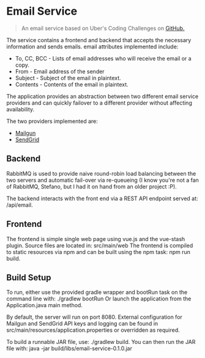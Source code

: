 # Email Service

> An email service based on Uber's Coding Challenges on [GitHub.](https://github.com/uber/coding-challenge-tools/blob/master/coding_challenge.md)

The service contains a frontend and backend that accepts the necessary information and sends emails. email attributes implemented include:
* To, CC, BCC - Lists of email addresses who will receive the email or a copy.
* From - Email address of the sender
* Subject - Subject of the email in plaintext.
* Contents - Contents of the email in plaintext.

The application provides an abstraction between two different email service providers and can quickly failover to a different provider without affecting availability.

The two providers implemented are:
* [Mailgun](https://sendgrid.com/)
* [SendGrid](https://sendgrid.com/)

## Backend

RabbitMQ is used to provide naive round-robin load balancing between the two servers and automatic fail-over via re-queueing (I know you're not a fan of RabbitMQ, Stefano, but I had it on hand from an older project :P).

The backend interacts with the front end via a REST API endpoint served at: /api/email.

## Frontend

The frontend is simple single web page using vue.js and the vue-stash plugin. 
Source files are located in: src/main/web
The frontend is compiled to static resources via npm and can be built using the npm task: npm run build.

## Build Setup

To run, either use the provided gradle wrapper and bootRun task on the command line with: ./gradlew bootRun
Or launch the application from the Application.java main method.

By default, the server will run on port 8080. External configuration for Mailgun and SendGrid API keys and logging can be found in src/main/resources/application.properties or overridden as required.

To build a runnable JAR file, use: ./gradlew build. 
You can then run the JAR file with: java -jar build/libs/email-service-0.1.0.jar